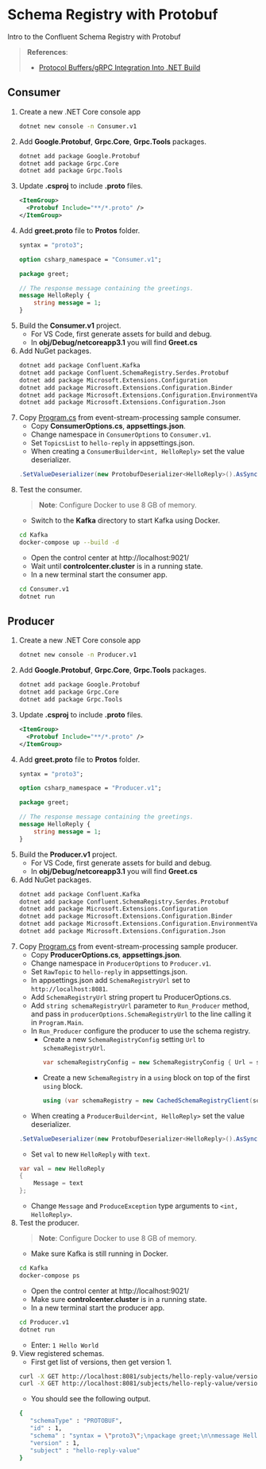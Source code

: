 # Schema Registry with Protobuf

Intro to the Confluent Schema Registry with Protobuf

> **References**:
> - [Protocol Buffers/gRPC Integration Into .NET Build](https://github.com/grpc/grpc/blob/master/src/csharp/BUILD-INTEGRATION.md)

## Consumer

1. Create a new .NET Core console app
    ```bash
    dotnet new console -n Consumer.v1
    ```
2. Add **Google.Protobuf**, **Grpc.Core**, **Grpc.Tools** packages.
    ```bash
    dotnet add package Google.Protobuf
    dotnet add package Grpc.Core
    dotnet add package Grpc.Tools
    ```
3. Update **.csproj** to include **.proto** files.
    ```xml
    <ItemGroup>
      <Protobuf Include="**/*.proto" />
    </ItemGroup>
    ```
4. Add **greet.proto** file to **Protos** folder.
    ```protobuf
    syntax = "proto3";

    option csharp_namespace = "Consumer.v1";

    package greet;

    // The response message containing the greetings.
    message HelloReply {
        string message = 1;
    }
    ```
5. Build the **Consumer.v1** project.
   - For VS Code, first generate assets for build and debug.
   - In **obj/Debug/netcoreapp3.1** you will find **Greet.cs**
6. Add NuGet packages.
    ```bash
    dotnet add package Confluent.Kafka
    dotnet add package Confluent.SchemaRegistry.Serdes.Protobuf
    dotnet add package Microsoft.Extensions.Configuration
    dotnet add package Microsoft.Extensions.Configuration.Binder
    dotnet add package Microsoft.Extensions.Configuration.EnvironmentVariables
    dotnet add package Microsoft.Extensions.Configuration.Json
    ```
7. Copy [Program.cs](https://github.com/event-streams-dotnet/event-stream-processing/blob/master/samples/EventStreamProcessing.Sample.Consumer/Program.cs) from event-stream-processing sample consumer.
   - Copy **ConsumerOptions.cs**, **appsettings.json**.
   - Change namespace in `ConsumerOptions` to `Consumer.v1`.
   - Set `TopicsList` to `hello-reply` in appsettings.json.
   - When creating a `ConsumerBuilder<int, HelloReply>` set the value deserializer.
    ```csharp
    .SetValueDeserializer(new ProtobufDeserializer<HelloReply>().AsSyncOverAsync())
    ```
8. Test the consumer.
   > **Note**: Configure Docker to use 8 GB of memory.
   - Switch to the **Kafka** directory to start Kafka using Docker.
    ```bash
    cd Kafka
    docker-compose up --build -d
    ```
   - Open the control center at http://localhost:9021/
   - Wait until **controlcenter.cluster** is in a running state.
   - In a new terminal start the consumer app.
    ```bash
    cd Consumer.v1
    dotnet run
    ```

## Producer

1. Create a new .NET Core console app
    ```bash
    dotnet new console -n Producer.v1
    ```
2. Add **Google.Protobuf**, **Grpc.Core**, **Grpc.Tools** packages.
    ```bash
    dotnet add package Google.Protobuf
    dotnet add package Grpc.Core
    dotnet add package Grpc.Tools
    ```
3. Update **.csproj** to include **.proto** files.
    ```xml
    <ItemGroup>
      <Protobuf Include="**/*.proto" />
    </ItemGroup>
    ```
4. Add **greet.proto** file to **Protos** folder.
    ```protobuf
    syntax = "proto3";

    option csharp_namespace = "Producer.v1";

    package greet;

    // The response message containing the greetings.
    message HelloReply {
        string message = 1;
    }
    ```
5. Build the **Producer.v1** project.
   - For VS Code, first generate assets for build and debug.
   - In **obj/Debug/netcoreapp3.1** you will find **Greet.cs**
6. Add NuGet packages.
    ```bash
    dotnet add package Confluent.Kafka
    dotnet add package Confluent.SchemaRegistry.Serdes.Protobuf
    dotnet add package Microsoft.Extensions.Configuration
    dotnet add package Microsoft.Extensions.Configuration.Binder
    dotnet add package Microsoft.Extensions.Configuration.EnvironmentVariables
    dotnet add package Microsoft.Extensions.Configuration.Json
    ```
7. Copy [Program.cs](https://github.com/event-streams-dotnet/event-stream-processing/blob/master/samples/EventStreamProcessing.Sample.Producer/Program.cs) from event-stream-processing sample producer.
   - Copy **ProducerOptions.cs**, **appsettings.json**.
   - Change namespace in `ProducerOptions` to `Producer.v1`.
   - Set `RawTopic` to `hello-reply` in appsettings.json.
   - In appsettings.json add `SchemaRegistryUrl` set to `http://localhost:8081`.
   - Add `SchemaRegistryUrl` string propert tu ProducerOptions.cs.
   - Add `string schemaRegistryUrl` parameter to `Run_Producer` method, and pass in `producerOptions.SchemaRegistryUrl` to the line calling it in `Program.Main`.
   - In `Run_Producer` configure the producer to use the schema registry.
     - Create a new `SchemaRegistryConfig` setting `Url` to `schemaRegistryUrl`.
        ```csharp
        var schemaRegistryConfig = new SchemaRegistryConfig { Url = schemaRegistryUrl };
        ```
     - Create a new `SchemaRegistry` in a `using` block on top of the first `using` block.
        ```csharp
        using (var schemaRegistry = new CachedSchemaRegistryClient(schemaRegistryConfig))
        ```
   - When creating a `ProducerBuilder<int, HelloReply>` set the value deserializer.
    ```csharp
    .SetValueDeserializer(new ProtobufDeserializer<HelloReply>().AsSyncOverAsync())
    ```
   - Set `val` to new `HelloReply` with `text`.
    ```csharp
    var val = new HelloReply
    {
        Message = text
    };
    ```
   - Change `Message` and `ProduceException` type arguments to `<int, HelloReply>`.
8. Test the producer.
   > **Note**: Configure Docker to use 8 GB of memory.
   - Make sure Kafka is still running in Docker.
    ```bash
    cd Kafka
    docker-compose ps
    ```
   - Open the control center at http://localhost:9021/
   - Make sure **controlcenter.cluster** is in a running state.
   - In a new terminal start the producer app.
    ```bash
    cd Producer.v1
    dotnet run
    ```
    - Enter: `1 Hello World`
9. View registered schemas.
    - First get list of versions, then get version 1.
    ```bash
    curl -X GET http://localhost:8081/subjects/hello-reply-value/versions
    curl -X GET http://localhost:8081/subjects/hello-reply-value/versions/1 | json_pp
    ```
   - You should see the following output.
    ```bash
    {
       "schemaType" : "PROTOBUF",
       "id" : 1,
       "schema" : "syntax = \"proto3\";\npackage greet;\n\nmessage HelloReply {\n  string message = 1;\n}\n",
       "version" : 1,
       "subject" : "hello-reply-value"
    }
    ```

